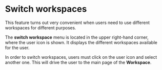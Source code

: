 # Switch workspaces

This feature turns out very convenient when users need to use different workspaces for different purposes.

The **switch workspace** menu is located in the upper right-hand corner, where the user icon is shown. It displays the different workspaces available for the user.

In order to switch workspaces, users must click on the user icon and select another one. This will drive the user to the main page of the **Workspace**.
